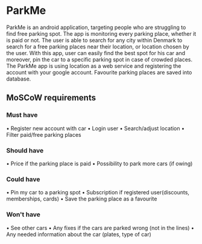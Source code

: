 # ParkMe
ParkMe is an android application, targeting people who are struggling to find free parking spot. The app is monitoring every parking place, whether it is paid or not. The user is able to search for any city within Denmark to search for a free parking places near their location, or location chosen by the user. With this app, user can easily find the best spot for his car and moreover, pin the car to a specific parking spot in case of crowded places. The ParkMe app is using location as a web service and registering the account with your google account. Favourite parking places are saved into database. 
## MoSCoW requirements
### Must have
•	Register new account with car
•	Login user
•	Search/adjust location 
•	Filter paid/free parking places
### Should have
•	Price if the parking place is paid
•	Possibility to park more cars (if owing)

### Could have
•	Pin my car to a parking spot
•	Subscription if registered user(discounts, memberships, cards)
•	Save the parking place as a favourite

### Won't have
•	See other cars
•	Any fixes if the cars are parked wrong (not in the lines)
•	Any needed information about the car (plates, type of car)

